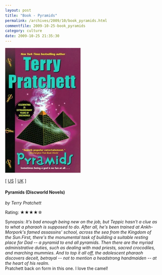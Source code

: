 ```yaml
---
layout: post
title: "Book - Pyramids"
permalink: /archives/2009/10/book_pyramids.html
commentfile: 2009-10-25-book_pyramids
category: culture
date: 2009-10-25 21:35:30
---
```


<img class="photo right" src="/assets/images/0061020656.jpg" width="250" alt="Pyramids (Discworld Novels) cover" />

\[ [US](http://www.amazon.com/o/asin/0061020656) | [UK](http://www.amazon.co.uk/o/asin/0061020656) \]

#### Pyramids (Discworld Novels)

<em>by Terry Pratchett</em>

Rating: ★★★★☆

<div class="book_synopsis" markdown="1">
Synopsis: <em>It's bad enough being new on the job, but Teppic hasn't a clue as to what a pharaoh is supposed to do. After all, he's been trained at Ankh-Morpork's famed assassins' school, across the sea from the Kingdom of the Sun.First, there's the monumental task of building a suitable resting place for Dad -- a pyramid to end all pyramids. Then there are the myriad administrative duties, such as dealing with mad priests, sacred crocodiles, and marching mummies. And to top it all off, the adolescent pharaoh discovers deceit, betrayal -- not to mention a headstrong handmaiden -- at the heart of his realm.</em>

</div>
Pratchett back on form in this one. I love the camel!
